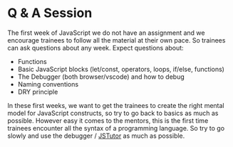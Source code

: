 # Q & A Session

The first week of JavaScript we do not have an assignment and we encourage trainees to follow all the material at their own pace. So trainees can ask questions about any week. Expect questions about:

- Functions
- Basic JavaScript blocks (let/const, operators, loops, if/else, functions)
- The Debugger (both browser/vscode) and how to debug
- Naming conventions
- DRY principle

In these first weeks, we want to get the trainees to create the right mental model for JavaScript constructs, so try to go back to basics as much as possible. However easy it comes to the mentors, this is the first time trainees encounter all the syntax of a programming language. So try to go slowly and use the debugger / [JSTutor](http://pythontutor.com/javascript.html#mode=edit) as much as possible.
